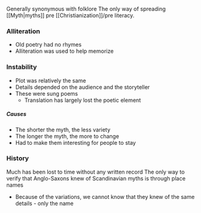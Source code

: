 Generally synonymous with folklore
The only way of spreading [[Myth|myths]] pre [[Christianization]]/pre literacy.

### Alliteration
- Old poetry had no rhymes
- Alliteration was used to help memorize
### Instability
- Plot was relatively the same
- Details depended on the audience and the storyteller
- These were sung poems
	- Translation has largely lost the poetic element
##### Causes
- The shorter the myth, the less variety
- The longer the myth, the more to change
- Had to make them interesting for people to stay
### History
Much has been lost to time without any written record
The only way to verify that Anglo-Saxons knew of Scandinavian myths is through place names
- Because of the variations, we cannot know that they knew of the same details - only the name